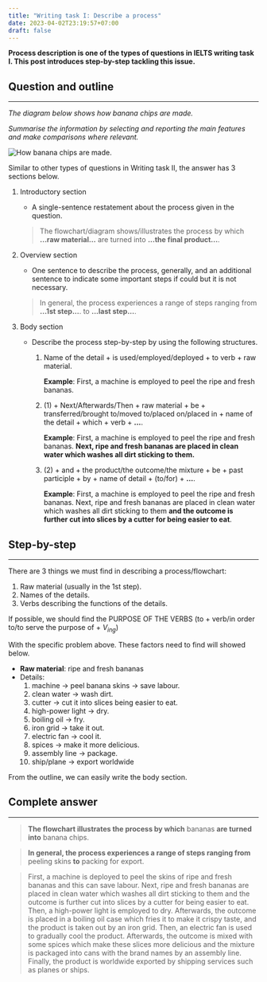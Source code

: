 ```yaml
---
title: "Writing task I: Describe a process"
date: 2023-04-02T23:19:57+07:00
draft: false
---
```


**Process description is one of the types of questions in IELTS writing task I. This post introduces step-by-step tackling this issue.**

## Question and outline
---
*The diagram below shows how banana chips are made.*

*Summarise the information by selecting and reporting the main features and make comparisons where relevant.*

![How banana chips are made.](/media/image/ielts/writing_task_i/diagram_banana_chips.png)

Similar to other types of questions in Writing task II, the answer has 3 sections below.
1. Introductory section
   - A single-sentence restatement about the process given in the question.
   > The flowchart/diagram shows/illustrates the process by which **...raw material...** are turned into **...the final product...**.

2. Overview section
   - One sentence to describe the process, generally, and an additional sentence to indicate some important steps if could but it is not necessary.
   > In general, the process experiences a range of steps ranging from **...1st step...**. to **...last step...**. 

3. Body section 
   - Describe the process step-by-step by using the following structures.
     1. Name of the detail + is used/employed/deployed + to verb + raw material.
        
        **Example**: First, a machine is employed to peel the ripe and fresh bananas.

     2. (1) + Next/Afterwards/Then + raw material + be + transferred/brought to/moved to/placed on/placed in + name of the detail + which + verb + **...**.

        **Example**: First, a machine is employed to peel the ripe and fresh bananas. **Next, ripe and fresh bananas are placed in clean water which washes all dirt sticking to them.**

     3. (2) + and + the product/the outcome/the mixture + be + past participle + by + name of detail + (to/for) + **...**.

        **Example**: First, a machine is employed to peel the ripe and fresh bananas. Next, ripe and fresh bananas are placed in clean water which washes all dirt sticking to them **and the outcome is further cut into slices by a cutter for being easier to eat**.

## Step-by-step 
---
There are 3 things we must find in describing a process/flowchart:
1. Raw material (usually in the 1st step).
2. Names of the details.
3. Verbs describing the functions of the details.

If possible, we should find the PURPOSE OF THE VERBS (to + verb/in order to/to serve the purpose of + $V_{ing}$)

With the specific problem above. These factors need to find will showed below.
- **Raw material**: ripe and fresh bananas
-  Details:
    1. machine $\rightarrow$ peel banana skins $\rightarrow$ save labour.
    2. clean water $\rightarrow$ wash dirt.
    3. cutter $\rightarrow$ cut it into slices being easier to eat.
    4. high-power light $\rightarrow$ dry.
    5. boiling oil $\rightarrow$ fry.
    6. iron grid $\rightarrow$ take it out.
    7. electric fan $\rightarrow$ cool it.
    8. spices $\rightarrow$ make it more delicious.
    9. assembly line $\rightarrow$ package.
    10. ship/plane $\rightarrow$ export worldwide

From the outline, we can easily write the body section.

## Complete answer
---
> **The flowchart illustrates the process by which** bananas **are turned into** banana chips.
>

> **In general, the process experiences a range of steps ranging from** peeling skins **to** packing for export.

> First, a machine is deployed to peel the skins of ripe and fresh bananas and this can save labour. Next, ripe and fresh bananas are placed in clean water which washes all dirt sticking to them and the outcome is further cut into slices by a cutter for being easier to eat. Then, a high-power light is employed to dry. Afterwards, the outcome is placed in a boiling oil case which fries it to make it crispy taste, and the product is taken out by an iron grid. Then, an electric fan is used to gradually cool the product. Afterwards, the outcome is mixed with some spices which make these slices more delicious and the mixture is packaged into cans with the brand names by an assembly line. Finally, the product is worldwide exported by shipping services such as planes or ships.
